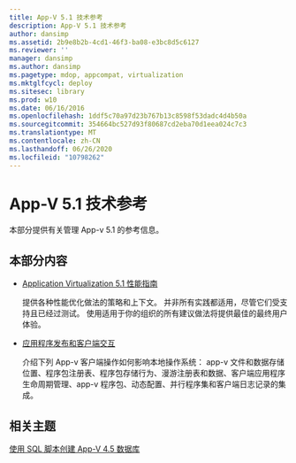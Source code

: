 ```yaml
---
title: App-V 5.1 技术参考
description: App-V 5.1 技术参考
author: dansimp
ms.assetid: 2b9e8b2b-4cd1-46f3-ba08-e3bc8d5c6127
ms.reviewer: ''
manager: dansimp
ms.author: dansimp
ms.pagetype: mdop, appcompat, virtualization
ms.mktglfcycl: deploy
ms.sitesec: library
ms.prod: w10
ms.date: 06/16/2016
ms.openlocfilehash: 1ddf5c70a97d23b767b13c8598f53dadc4d4b50a
ms.sourcegitcommit: 354664bc527d93f80687cd2eba70d1eea024c7c3
ms.translationtype: MT
ms.contentlocale: zh-CN
ms.lasthandoff: 06/26/2020
ms.locfileid: "10798262"
---
```

# App-V 5.1 技术参考


本部分提供有关管理 App-v 5.1 的参考信息。

## 本部分内容


-   [Application Virtualization 5.1 性能指南](performance-guidance-for-application-virtualization-51.md)

    提供各种性能优化做法的策略和上下文。 并非所有实践都适用，尽管它们受支持且已经过测试。 使用适用于你的组织的所有建议做法将提供最佳的最终用户体验。

-   [应用程序发布和客户端交互](application-publishing-and-client-interaction51.md)

    介绍下列 App-v 客户端操作如何影响本地操作系统： app-v 文件和数据存储位置、程序包注册表、程序包存储行为、漫游注册表和数据、客户端应用程序生命周期管理、app-v 程序包、动态配置、并行程序集和客户端日志记录的集成。






## 相关主题


[使用 SQL 脚本创建 App-V 4.5 数据库](../solutions/creating-app-v-45-databases-using-sql-scripting.md)

 

 





